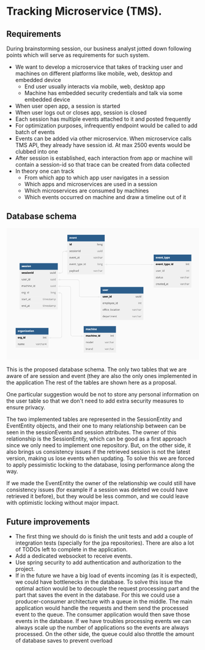 # Tracking Microservice (TMS).
## Requirements 

During brainstorming session, our business analyst jotted down following points which will serve
as requirements for such system.
* We want to develop a microservice that takes of tracking user and machines on different
platforms like mobile, web, desktop and embedded device
  * End user usually interacts via mobile, web, desktop app
  * Machine has embedded security credentials and talk via some embedded device
* When user open app, a session is started
* When user logs out or closes app, session is closed
* Each session has multiple events attached to it and posted frequently
* For optimization purposes, infrequently endpoint would be called to add batch of events
* Events can be added via other microservice. When microservice calls TMS API, they already have session id. At max 2500 events would be clubbed into one
* After session is established, each interaction from app or machine will contain a session-id so that trace can be created from data collected
* In theory one can track
  * From which app to which app user navigates in a session
  * Which apps and microservices are used in a session
  * Which microservices are consumed by machines
  * Which events occurred on machine and draw a timeline out of it

## Database schema

![database schema](./images/databaseschema.png "database schema")

This is the proposed database schema. The only two tables that we are aware of are session and event (they are also the only ones implemented in the application
The rest of the tables are shown here as a proposal.

One particular suggestion would be not to store any personal information on the user table so that we don't need to add extra security measures to ensure privacy.

The two implemented tables are represented in the SessionEntity and EventEntity objects, and their one to many relationship between can be seen in the sessionEvents and session attributes. 
The owner of this relationship is the SessionEntity, which can be good as a first approach since we only need to implement one repository. But, on the other side,
it also brings us consistency issues if the retrieved session is not the latest version, making us lose events when updating. To solve this we are forced to apply pessimistic locking to the database, losing performance along the way.

If we made the EventEntity the owner of the relationship we could still have consistency issues (for example if a session was deleted we could have retrieved it before), but they would be less common, and we could leave with optimistic locking without major impact. 

## Future improvements

* The first thing we should do is finish the unit tests and add a couple of integration tests (specially for the jpa repositories). There are also a lot of TODOs left to complete in the application.
* Add a dedicated websocket to receive events.
* Use spring security to add authentication and authorization to the project.
* If in the future we have a big load of events incoming (as it is expected), we could have bottlenecks in the database. To solve this issue the optimal action would be to decouple the request processing part and the part that saves the event in the database.
For this we could use a producer-consumer architecture with a queue in the middle. The main application would handle the requests and them send the processed event to the queue. 
The consumer application would then save those events in the database. If we have troubles processing events we can always scale up the number of applications so the events are always processed. 
On the other side, the queue could also throttle the amount of database saves to prevent overload
